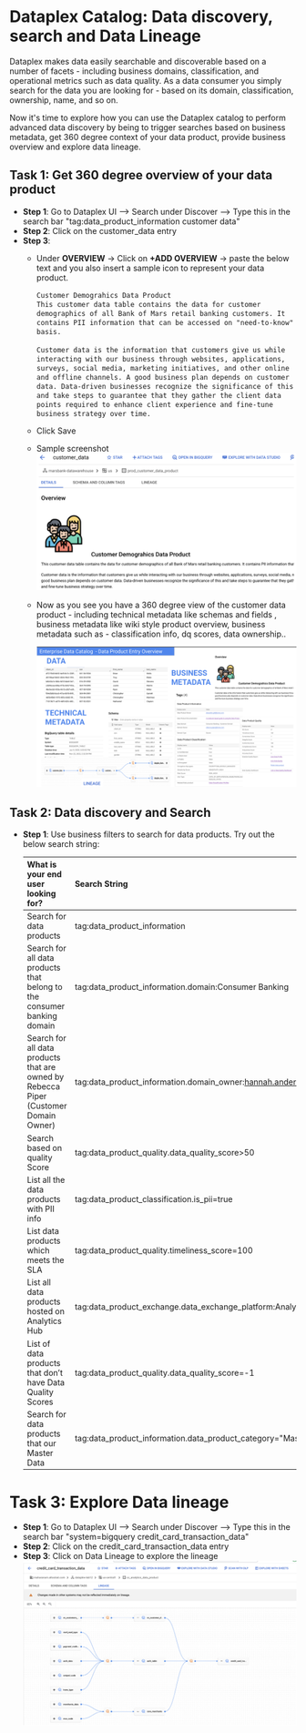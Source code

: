 # Dataplex Catalog: Data discovery, search and Data Lineage 
Dataplex makes data easily searchable and discoverable based on a number of facets - including business domains, classification, and operational metrics such as data quality. As a data consumer you simply search for the data you are looking for - based on its domain, classification, ownership, name, and so on. 

Now it's time to explore how you can use the Dataplex catalog to perform advanced data discovery by being to trigger searches based on business metadata, get 360 degree context of your data product, provide business overview and explore data lineage. 


## Task 1: Get 360 degree overview of your data product

- **Step 1**: Go to Dataplex UI --> Search under Discover --> Type this in the search bar "tag:data_product_information customer data"
- **Step 2**: Click on the customer_data entry 
- **Step 3**: 
    - Under **OVERVIEW** -> Click on **+ADD OVERVIEW** -> paste the below text and you also insert a sample icon to represent your data product. 
        ```
        Customer Demograhics Data Product 
        This customer data table contains the data for customer demographics of all Bank of Mars retail banking customers. It contains PII information that can be accessed on "need-to-know" basis. 

        Customer data is the information that customers give us while interacting with our business through websites, applications, surveys, social media, marketing initiatives, and other online and offline channels. A good business plan depends on customer data. Data-driven businesses recognize the significance of this and take steps to guarantee that they gather the client data points required to enhance client experience and fine-tune business strategy over time.
        ```
    - Click Save 
    - Sample screenshot 
    ![overview](/lab8-data-discovery-lineage/resources/imgs/cust_data_overview.png)
  - Now as you see you have a 360 degree view of the customer data product - including technical metadata like schemas and fields , business metadata like wiki style product overview, business metadata such as - classification info, dq scores, data ownership..

    ![dp-overview](/lab8-data-discovery-lineage/resources/imgs/dp-overview.png) 


## Task 2: Data discovery and Search 

- **Step 1**: Use business filters to search for data products. Try out the below search string: 

    | What is your end user looking for?  | Search String |
    | ----------------------- | ------------- |
    | Search for data products  | tag:data_product_information |
    | Search for all data products that belong to the consumer banking domain | tag:data_product_information.domain:Consumer Banking  |
    | Search for all data products that are owned by Rebecca Piper (Customer Domain Owner) | tag:data_product_information.domain_owner:hannah.anderson@boma.com |
    | Search based on quality Score | tag:data_product_quality.data_quality_score>50 |
    | List all the data products with PII info | tag:data_product_classification.is_pii=true |
    | List data products which meets the SLA | tag:data_product_quality.timeliness_score=100 |
    | List all data products hosted on Analytics Hub | tag:data_product_exchange.data_exchange_platform:Analytics Hub |
    | List of data products that don’t have Data Quality Scores | tag:data_product_quality.data_quality_score=-1 |
    | Search for data products that our Master Data | tag:data_product_information.data_product_category="Master Data" | 

# Task 3: Explore Data lineage

- **Step 1**: Go to Dataplex UI --> Search under Discover --> Type this in the search bar "system=bigquery credit_card_transaction_data"
- **Step 2**: Click on the credit_card_transaction_data entry
- **Step 3**: Click on Data Lineage to explore the lineage
    ![lineage](/lab8-data-discovery-lineage/resources/imgs/lineage.png)